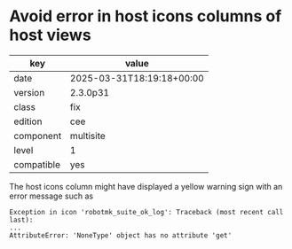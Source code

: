 [//]: # (werk v2)
# Avoid error in host icons columns of host views

key        | value
---------- | ---
date       | 2025-03-31T18:19:18+00:00
version    | 2.3.0p31
class      | fix
edition    | cee
component  | multisite
level      | 1
compatible | yes

The host icons column might have displayed a yellow warning sign with an error message such as
```
Exception in icon 'robotmk_suite_ok_log': Traceback (most recent call last):
...
AttributeError: 'NoneType' object has no attribute 'get'
```
